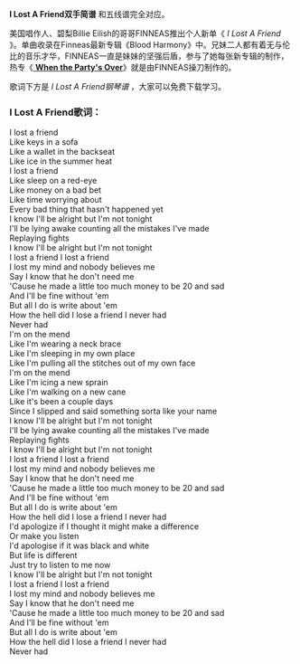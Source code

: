 

**I Lost A Friend双手简谱** 和五线谱完全对应。

美国唱作人、碧梨Billie Eilish的哥哥FINNEAS推出个人新单《 _I Lost A Friend_
》。单曲收录在Finneas最新专辑《Blood
Harmony》中。兄妹二人都有着无与伦比的音乐才华，FINNEAS一直是妹妹的坚强后盾，参与了她每张新专辑的制作，热专《[ **When the
Party's Over**](Music-11071-When-the-Partys-Over-Billie-Eilish.html "When the
Party's Over")》就是由FINNEAS操刀制作的。

歌词下方是 _I Lost A Friend钢琴谱_ ，大家可以免费下载学习。

### I Lost A Friend歌词：

I lost a friend  
Like keys in a sofa  
Like a wallet in the backseat  
Like ice in the summer heat  
I lost a friend  
Like sleep on a red-eye  
Like money on a bad bet  
Like time worrying about  
Every bad thing that hasn't happened yet  
I know I'll be alright but I'm not tonight  
I'll be lying awake counting all the mistakes I've made  
Replaying fights  
I know I'll be alright but I'm not tonight  
I lost a friend I lost a friend  
I lost my mind and nobody believes me  
Say I know that he don't need me  
'Cause he made a little too much money to be 20 and sad  
And I'll be fine without 'em  
But all I do is write about 'em  
How the hell did I lose a friend I never had  
Never had  
I'm on the mend  
Like I'm wearing a neck brace  
Like I'm sleeping in my own place  
Like I'm pulling all the stitches out of my own face  
I'm on the mend  
Like I'm icing a new sprain  
Like I'm walking on a new cane  
Like it's been a couple days  
Since I slipped and said something sorta like your name  
I know I'll be alright but I'm not tonight  
I'll be lying awake counting all the mistakes I've made  
Replaying fights  
I know I'll be alright but I'm not tonight  
I lost a friend I lost a friend  
I lost my mind and nobody believes me  
Say I know that he don't need me  
'Cause he made a little too much money to be 20 and sad  
And I'll be fine without 'em  
But all I do is write about 'em  
How the hell did I lose a friend I never had  
I'd apologize if I thought it might make a difference  
Or make you listen  
I'd apologise if it was black and white  
But life is different  
Just try to listen to me now  
I know I'll be alright but I'm not tonight  
I lost a friend I lost a friend  
I lost my mind and nobody believes me  
Say I know that he don't need me  
'Cause he made a little too much money to be 20 and sad  
And I'll be fine without 'em  
But all I do is write about 'em  
How the hell did I lose a friend I never had  
Never had

